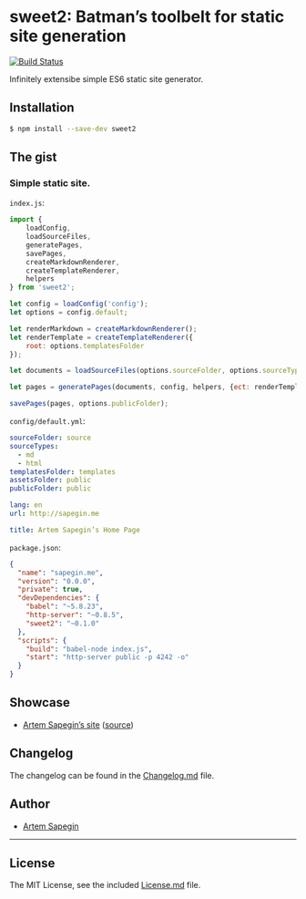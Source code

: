# sweet2: Batman’s toolbelt for static site generation

[![Build Status](https://travis-ci.org/sapegin/sweet2.svg)](https://travis-ci.org/sapegin/sweet2)

Infinitely extensibe simple ES6 static site generator.

## Installation

```bash
$ npm install --save-dev sweet2
```

## The gist

### Simple static site.

`index.js`:

```javascript
import {
	loadConfig,
	loadSourceFiles,
	generatePages,
	savePages,
	createMarkdownRenderer,
	createTemplateRenderer,
	helpers
} from 'sweet2';

let config = loadConfig('config');
let options = config.default;

let renderMarkdown = createMarkdownRenderer();
let renderTemplate = createTemplateRenderer({
	root: options.templatesFolder
});

let documents = loadSourceFiles(options.sourceFolder, options.sourceTypes, {md: renderMarkdown});

let pages = generatePages(documents, config, helpers, {ect: renderTemplate});

savePages(pages, options.publicFolder);
```

`config/default.yml`:

```yaml
sourceFolder: source
sourceTypes: 
  - md
  - html
templatesFolder: templates
assetsFolder: public
publicFolder: public

lang: en
url: http://sapegin.me

title: Artem Sapegin’s Home Page
```

`package.json`:

```json
{
  "name": "sapegin.me",
  "version": "0.0.0",
  "private": true,
  "devDependencies": {
    "babel": "~5.8.23",
    "http-server": "~0.8.5",
    "sweet2": "~0.1.0"
  },
  "scripts": {
    "build": "babel-node index.js",
    "start": "http-server public -p 4242 -o"
  }
}
```

## Showcase

* [Artem Sapegin’s site](http://sapegin.me/) ([source](https://github.com/sapegin/sapegin.me))

## Changelog

The changelog can be found in the [Changelog.md](Changelog.md) file.


## Author

* [Artem Sapegin](http://sapegin.me)

---

## License

The MIT License, see the included [License.md](License.md) file.
